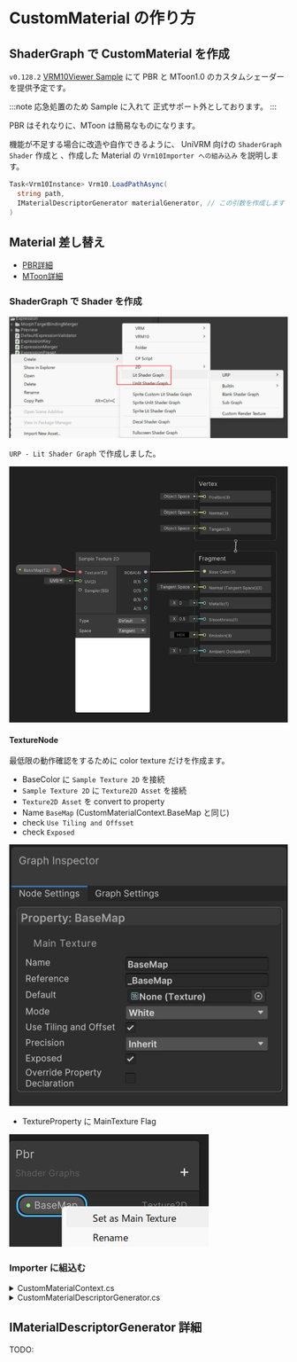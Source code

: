 # CustomMaterial の作り方

## ShaderGraph で CustomMaterial を作成

`v0.128.2` [VRM10Viewer Sample](/api/sample/vrm10/VRM10Viewer/) にて PBR と MToon1.0 のカスタムシェーダーを提供予定です。

:::note
応急処置のため Sample に入れて 正式サポート外としております。
:::

PBR はそれなりに、MToon は簡易なものになります。

機能が不足する場合に改造や自作できるように、 UniVRM 向けの `ShaderGraph Shader` 作成と 、作成した Material の `Vrm10Importer への組み込み` を説明します。

```cs
Task<Vrm10Instance> Vrm10.LoadPathAsync(
  string path,
  IMaterialDescriptorGenerator materialGenerator, // この引数を作成します
)
```

## Material 差し替え

- [PBR詳細](./pbr_example)
- [MToon詳細](./mtoon_example)

### ShaderGraph で Shader を作成

![make shader graph asset](./create_shader_graph_menu.svg)

`URP - Lit Shader Graph` で作成しました。

![color texure](./sg_first.jpg)

#### TextureNode

最低限の動作確認をするために color texture だけを作成ます。

- BaseColor に `Sample Texture 2D` を接続
- `Sample Texture 2D` に `Texture2D Asset` を接続
- `Texture2D Asset` を convert to property
- Name `BaseMap` (CustomMaterialContext.BaseMap と同じ)
- check `Use Tiling and Offsset`
- check `Exposed`

![texture node settings](./texture_node_settings.jpg)

- TextureProperty に MainTexture Flag

![MainTexture Flag](./set_as_main_texture.jpg)

### Importer に組込む

<details>
  <summary>CustomMaterialContext.cs</summary>
  <p>

```cs
using System;
using UniGLTF;
using UnityEngine;
using UnityEngine.Rendering;

namespace UniVRM10.VRM10Viewer
{
    public class CustomMaterialContext
    {
        private static readonly int BaseMap = Shader.PropertyToID("_BaseMap");
        public readonly Material Material;

        public Texture BaseTexture
        {
            get => Material.GetTexture(BaseMap);
            set => Material.SetTexture(BaseMap, value);
        }

        public Vector2 BaseTextureOffset
        {
            get => Material.GetTextureOffset(BaseMap);
            set => Material.SetTextureOffset(BaseMap, value);
        }

        public Vector2 BaseTextureScale
        {
            get => Material.GetTextureScale(BaseMap);
            set => Material.SetTextureScale(BaseMap, value);
        }

        public CustomMaterialContext(Material material)
        {
            Material = material;
        }

        public void Validate()
        {
        }
    }
}
```

  </p>
</details>

<details>
  <summary>CustomMaterialDescriptorGenerator.cs</summary>
  <p>

```cs
using System;
using System.Collections.Generic;
using System.Threading.Tasks;
using UniGLTF;
using Unity.IO.LowLevel.Unsafe;
using UnityEngine;

namespace UniVRM10.VRM10Viewer
{
    /// <summary>
    /// GLTF の MaterialImporter
    /// </summary>
    public sealed class CustomMaterialDescriptorGenerator : IMaterialDescriptorGenerator
    {
        public UrpGltfPbrMaterialImporter PbrMaterialImporter { get; } = new();
        public UrpGltfDefaultMaterialImporter DefaultMaterialImporter { get; } = new();

        public Material CustomMaterial { get; set; }

        public CustomMaterialDescriptorGenerator(Material customMaterial)
        {
            CustomMaterial = customMaterial;
        }

        public MaterialDescriptor Get(GltfData data, int i)
        {
            // TODO: VRM

            // UNLIT
            MaterialDescriptor param;
            // if (BuiltInGltfUnlitMaterialImporter.TryCreateParam(data, i, out param)) return param;

            if (TryCreateParam(data, i, out param)) return param;

            // NOTE: Fallback to default material
            if (Symbols.VRM_DEVELOP)
            {
                Debug.LogWarning($"material: {i} out of range. fallback");
            }
            return GetGltfDefault(GltfMaterialImportUtils.ImportMaterialName(i, null));
        }

        public MaterialDescriptor GetGltfDefault(string materialName = null) => DefaultMaterialImporter.CreateParam(materialName);

        public bool TryCreateParam(GltfData data, int i, out MaterialDescriptor matDesc)
        {
            if (i < 0 || i >= data.GLTF.materials.Count)
            {
                matDesc = default;
                return false;
            }

            var src = data.GLTF.materials[i];
            matDesc = new MaterialDescriptor(
                GltfMaterialImportUtils.ImportMaterialName(i, src),
                CustomMaterial.shader,
                null,
                new Dictionary<string, TextureDescriptor>(),
                new Dictionary<string, float>(),
                new Dictionary<string, Color>(),
                new Dictionary<string, Vector4>(),
                new List<Action<Material>>(),
                new[] { (MaterialDescriptor.MaterialGenerateAsyncFunc)AsyncAction }
            );
            return true;

            Task AsyncAction(Material x, GetTextureAsyncFunc y, IAwaitCaller z) => GenerateMaterialAsync(data, src, x, y, z);
        }

        public static async Task GenerateMaterialAsync(GltfData data, glTFMaterial src, Material dst, GetTextureAsyncFunc getTextureAsync, IAwaitCaller awaitCaller)
        {
            var context = new CustomMaterialContext(dst);

            if (src is { pbrMetallicRoughness: { baseColorTexture: { index: >= 0 } } })
            {
                if (GltfPbrTextureImporter.TryBaseColorTexture(data, src, out _, out var desc))
                {
                    context.BaseTexture = await getTextureAsync(desc, awaitCaller);
                    context.BaseTextureOffset = desc.Offset;
                    context.BaseTextureScale = desc.Scale;
                }
            }
        }
    }
}
```

以下の部分が GltfData から ColorTexture を供給します。

```cs
        public static async Task GenerateMaterialAsync(GltfData data, glTFMaterial src, Material dst, GetTextureAsyncFunc getTextureAsync, IAwaitCaller awaitCaller)
        {
            var context = new CustomMaterialContext(dst);

            if (src is { pbrMetallicRoughness: { baseColorTexture: { index: >= 0 } } })
            {
                if (GltfPbrTextureImporter.TryBaseColorTexture(data, src, out _, out var desc))
                {
                    context.BaseTexture = await getTextureAsync(desc, awaitCaller);
                    context.BaseTextureOffset = desc.Offset;
                    context.BaseTextureScale = desc.Scale;
                }
            }
        }
```

  </p>
</details>

## IMaterialDescriptorGenerator 詳細

TODO:
